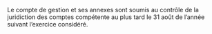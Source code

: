 Le compte de gestion et ses annexes sont soumis au contrôle de la juridiction des comptes compétente au plus tard le 31 août de l’année suivant l’exercice considéré.